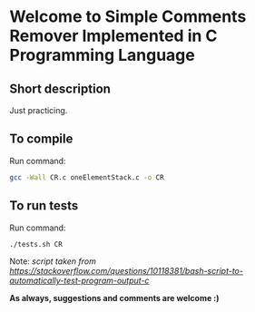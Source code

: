 # Welcome to Simple Comments Remover Implemented in C Programming Language

## Short description

Just practicing.

## To compile

Run command: 
```sh
gcc -Wall CR.c oneElementStack.c -o CR
```
## To run tests

Run command:
```sh
./tests.sh CR
```
Note: _script taken from https://stackoverflow.com/questions/10118381/bash-script-to-automatically-test-program-output-c_

**As always, suggestions and comments are welcome :)**